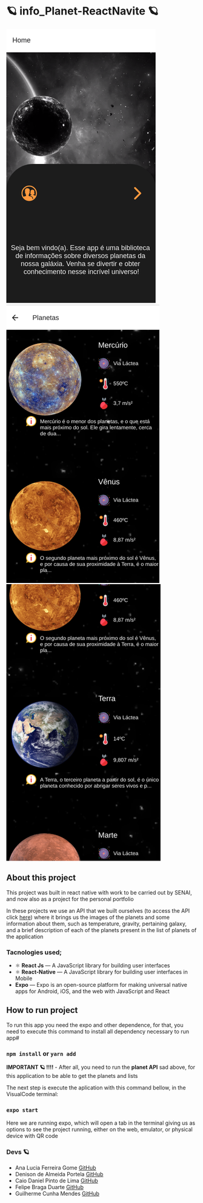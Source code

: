 # 🪐 info_Planet-ReactNavite 🪐
![Preview-Screens](https://github.com/Ana204/info_Planet-ReactNavite/blob/Master/Screenshot%20from%202020-11-22%2018-24-32.png)
![Preview-Screens](https://github.com/Ana204/info_Planet-ReactNavite/blob/Master/Screenshot%20from%202020-11-22%2018-24-57.png)
![Preview-Screens](https://github.com/Ana204/info_Planet-ReactNavite/blob/Master/Screenshot%20from%202020-11-22%2018-25-32.png)

## About this project

  This project was built in react native with work to be carried out by SENAI, and now also as a project for the personal portfolio
  
  In these projects we use an API that we built ourselves (to access the API click [here]()) where it brings us the images of the planets and some information about  them, such as temperature, gravity, pertaining galaxy, and a brief description of each of the planets present in the list of planets of the application  

### Tacnologies used;
- ⚛️ **React Js** — A JavaScript library for building user interfaces
- ⚛️ **React-Native** — A JavaScript library for building user interfaces in Mobile
-   **Expo** — Expo is an open-source platform for making universal native apps for Android, iOS, and the web with JavaScript and React

## How to run project

  To run this app you need the expo and other dependence, for that, you need to execute this command to install all dependency necessary to run app#
  
  ### `npm install` or `yarn add`
  
  **IMPORTANT 🪐 !!!!** - After all, you need to run the **planet API** sad above, for this application to be able to get the planets and lists
  
  The next step is execute the aplication with this command bellow, in the VisualCode terminal:
  
  ### `expo start`
  
  Here we are running expo, which will open a tab in the terminal giving us as options to see the project running, either on the web, emulator, or physical device with QR code
  
  ### Devs 🪐

  - Ana Lucia Ferreira Gome [GitHub](https://github.com/Ana204)
  - Denison de Almeida Portela [GitHub](https://github.com/denison3965)
  - Caio Daniel Pinto de Lima [GitHub](https://github.com/caiodanielp)
  - Felipe Braga Duarte [GitHub](https://github.com/obragaa)
  - Guilherme Cunha Mendes [GitHub](https://github.com/firgo12)
  
  
  
  

